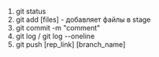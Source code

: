 1. git status
2. git add [files] - добавляет файлы в stage
3. git commit -m "comment"
4. git log / git log --oneline
5. git push [rep_link] [branch_name]

